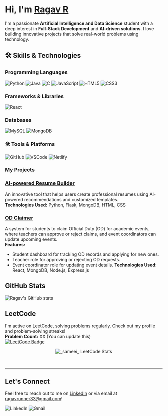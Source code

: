 # Hi, I'm [Ragav R](https://ragavs-profile.netlify.app/)

I'm a passionate **Artificial Intelligence and Data Science** student with a deep interest in **Full-Stack Development** and **AI-driven solutions**. I love building innovative projects that solve real-world problems using technology.

## 🛠 Skills & Technologies

###  Programming Languages
![Python](https://img.shields.io/badge/Python-3670A0?style=for-the-badge&logo=python&logoColor=ffdd54)
![Java](https://img.shields.io/badge/Java-ED8B00?style=for-the-badge&logo=java&logoColor=white)
![C](https://img.shields.io/badge/C-00599C?style=for-the-badge&logo=c&logoColor=white)
![JavaScript](https://img.shields.io/badge/JavaScript-323330?style=for-the-badge&logo=javascript&logoColor=F7DF1E)
![HTML5](https://img.shields.io/badge/HTML5-E34F26?style=for-the-badge&logo=html5&logoColor=white)
![CSS3](https://img.shields.io/badge/CSS3-1572B6?style=for-the-badge&logo=css3&logoColor=white)

### Frameworks & Libraries
![React](https://img.shields.io/badge/React-20232A?style=for-the-badge&logo=react&logoColor=61DAFB)

###  Databases
![MySQL](https://img.shields.io/badge/MySQL-4479A1?style=for-the-badge&logo=mysql&logoColor=white)
![MongoDB](https://img.shields.io/badge/MongoDB-4EA94B?style=for-the-badge&logo=mongodb&logoColor=white)

### 🛠 Tools & Platforms
![GitHub](https://img.shields.io/badge/GitHub-181717?style=for-the-badge&logo=github&logoColor=white)
![VSCode](https://img.shields.io/badge/VS%20Code-0078d7?style=for-the-badge&logo=visual-studio-code&logoColor=white)
![Netlify](https://img.shields.io/badge/Netlify-00C7B7?style=for-the-badge&logo=netlify&logoColor=white)

### My Projects

### [AI-powered Resume Builder](https://github.com/RAGAV-24/shine)
An innovative tool that helps users create professional resumes using AI-powered recommendations and customized templates.  
**Technologies Used:** Python, Flask, MongoDB, HTML, CSS

### [OD Claimer](https://github.com/RAGAV-24/od-claimer)
A system for students to claim Official Duty (OD) for academic events, where teachers can approve or reject claims, and event coordinators can update upcoming events.  
**Features:**  
- Student dashboard for tracking OD records and applying for new ones.
- Teacher role for approving or rejecting OD requests.
- Event coordinator role for updating event details.
**Technologies Used:** React, MongoDB, Node.js, Express.js



## GitHub Stats
![Ragav's GitHub stats](https://github-readme-stats.vercel.app/api?username=RAGAV-24&show_icons=true&theme=radical)

## LeetCode
I'm active on LeetCode, solving problems regularly. Check out my profile and problem-solving streaks!  
**Problem Count:** XX (You can update this)  
[![LeetCode Badge](https://img.shields.io/badge/LeetCode-FFA116?style=for-the-badge&logo=leetcode&logoColor=black)](https://leetcode.com/Ragav_R/)
<p align="center">
  <img src="https://leetcard.jacoblin.cool/_sameei_?theme=dark&font=Poppins&ext=contest" alt="_sameei_ LeetCode Stats"/>
</p>
<br/>
<hr/>


## Let's Connect
Feel free to reach out to me on [LinkedIn](www.linkedin.com/in/ragav-r-bb9183308/) or via email at ragavrunner33@gmail.com!

![LinkedIn](https://img.shields.io/badge/LinkedIn-%230077B5.svg?style=for-the-badge&logo=linkedin&logoColor=white) 
![Gmail](https://img.shields.io/badge/Gmail-D14836?style=for-the-badge&logo=gmail&logoColor=white)
